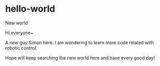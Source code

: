 # hello-world
New world

Hi everyone~

A new guy Simon here. I am wondering to learn more code related with robotic control.

Hope will keep searching the new world here and have every good day!
